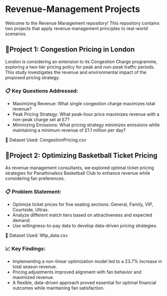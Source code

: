 # Revenue-Management Projects

Welcome to the Revenue Management repository! This repository contains two projects that apply revenue management principles to real-world scenarios. 

## 📌Project 1: Congestion Pricing in London

London is considering an extension to its Congestion Charge programme, exploring a two-tier pricing policy for peak and non-peak traffic periods. This study investigates the revenue and environmental impact of the proposed pricing strategy.

### 📋 Key Questions Addressed:

- Maximizing Revenue: What single congestion charge maximizes total revenue?
- Peak Pricing Strategy: What peak-hour price maximizes revenue with a non-peak charge set at £7?
- Minimizing Emissions: What pricing strategy minimizes emissions while maintaining a minimum revenue of £1.1 million per day?

📂 Dataset Used: CongestionPricing.csv


## 📌Project 2: Optimizing Basketball Ticket Pricing

As revenue management consultants, we explored optimal ticket pricing strategies for Panathinaikos Basketball Club to enhance revenue while considering fan preferences.

### 📋 Problem Statement:

- Optimize ticket prices for five seating sections: General, Family, VIP, Courtside, Ultras.
- Analyze different match tiers based on attractiveness and expected demand.
- Use willingness-to-pay data to develop data-driven pricing strategies.
  
📂 Dataset Used: Wtp_data.csv

### 📈 Key Findings:

- Implementing a non-linear optimization model led to a 23.7% increase in total season revenue.
- Pricing adjustments improved alignment with fan behavior and maximized revenue.
- A flexible, data-driven approach proved essential for optimal financial outcomes while maintaining fan satisfaction.
